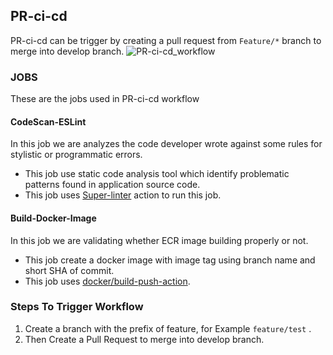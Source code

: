 ## PR-ci-cd
 
 PR-ci-cd can be trigger by creating a pull request from ``` Feature/* ``` branch to merge into develop branch.
 ![PR-ci-cd_workflow](https://github.com/REAN-Foundation/reancare-service/blob/feature/flow_documentation/assets/images/pr-ci-cd_workflow.png?raw=true)
 
### JOBS

 These are the jobs used in PR-ci-cd workflow
 
 #### CodeScan-ESLint
  In this job we are analyzes the code developer wrote against some rules for stylistic or programmatic errors.
 
  * This job use static code analysis tool which identify problematic patterns found in application source code.
  * This job uses [Super-linter](https://github.com/marketplace/actions/super-linter) action to run this job. 
 
 #### Build-Docker-Image
 In this job we are validating whether ECR image building properly or not.
 
  * This job create a docker image with image tag using branch name and short SHA of commit.
  * This job uses [docker/build-push-action](https://github.com/marketplace/actions/build-and-push-docker-images).  
 
### Steps To Trigger Workflow

 1. Create a branch with the prefix of feature, for Example ``` feature/test ``` .
 2. Then Create a Pull Request to merge into develop branch.
